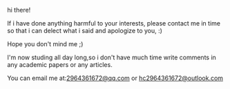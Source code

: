 hi there!

If i have done anything harmful to your interests, please contact me in time so that i can delect what i said and apologize to you, :)

Hope you don't mind me ;)

I'm now studing all day long,so i don't have much time write comments in any academic papers or any articles.

You can email me at:2964361672@qq.com or hc2964361672@outlook.com 

